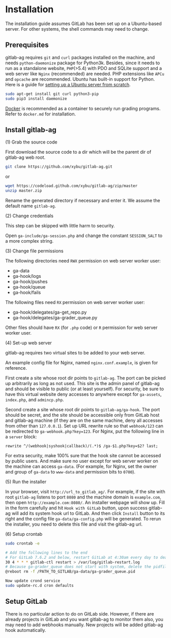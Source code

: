 # Installation

The installation guide assumes GitLab has been set up on a Ubuntu-based server.
For other systems, the shell commands may need to change.

## Prerequisites

gitlab-ag requires `git` and `curl` packages installed on the machine, and needs
`python-daemonize` package for Python3k. Besides, since it needs to run as a 
standalone website, `PHP`(>5.4) with PDO and SQLite support and a web server 
like `Nginx` (recommended) are needed. PHP extensions like `APCu` and `opcache`
are recommended. Ubuntu has built-in support for Python.
Here is a guide for [setting up a Ubuntu server from scratch](http://xybu.me/setting-up-a-ubuntu-server/).

```bash
sudo apt-get install git curl python3-pip
sudo pip3 install daemonize
```

[Docker](http://docker.com/) is recommended as a container to securely run 
grading programs. Refer to `docker.md` for installation.

## Install gitlab-ag

(1) Grab the source code

First download the source code to a dir which will be the parent dir of gitlab-ag 
web root.

```bash
git clone https://github.com/xybu/gitlab-ag.git
```
or
```bash
wget https://codeload.github.com/xybu/gitlab-ag/zip/master
unzip master.zip
```

Rename the generated directory if necessary and enter it. We assume the 
default name `gitlab-ag`.

(2) Change credentials

This step can be skipped with little harm to security.

Open `ga-include/ga-session.php` and change the constant `SESSION_SALT` to 
a more complex string.

(3) Change file permissions

The following directories need `RWX` permission on web server worker user:

 * ga-data
 * ga-hook/logs
 * ga-hook/pushes
 * ga-hook/queue
 * ga-hook/fails

The following files need `RX` permission on web server worker user:

 * ga-hook/delegates/ga-get_repo.py
 * ga-hook/delegates/ga-grader_queue.py

Other files should have `RX` (for `.php` code) or `R` permission for web server 
worker user.

(4) Set-up web server

gitlab-ag requires two virtual sites to be added to your web server.

An example config file for Nginx, named `nginx.conf.example`, is given for reference.

First create a site whose root dir points to `gitlab-ag`. The port can be picked 
up arbitrarily as long as not used. This site is the admin panel of gitlab-ag and 
should be visible to public (or at least yourself). For security, be sure to have 
this virtual website deny accesses to anywhere except for `ga-assets`, `index.php`,
and `admincp.php`.

Second create a site whose root dir points to `gitlab-ag/ga-hook`. The port should 
be secret, and the site should be accessible only from GitLab host and gitlab-ag
machine (if they are on the same machine, deny all accesses from other than 
`127.0.0.1`). Set up URL rewrite rule so that `webhook/123` can be redirected to `ga-webhook.php?key=123`. For Nginx, put the following line in a `server` block:

```
rewrite ^/(webhook|syshook|callback)/(.*)$ /ga-$1.php?key=$2? last;
```

For extra security, make 100% sure that the hook site cannot be accessed by 
public users. And make sure no user except for web server worker on the machine can access `ga-data`. (For example, for Nginx, set the owner and group of `ga-data` to `www-data` and 
permission bits to `0700`).

(5) Run the installer

In your browser, visit `http://url_to_gitlab_ag/`. For example, if the site with root 
`gitlab-ag` listens to port `8080` and the machine domain is `example.com`, then open 
`http://example.com:8080/`. An installer webpage will show up. Fill in the form carefully
and hit `Hook with GitLab` button, upon success gitlab-ag will add its system hook url 
to GitLab. And then click `Install` button to its right and the config file 
`ga-data/ga-config.php` will be generated. To rerun the installer, you need to delete this 
file and visit the gitlab-ag url.

(6) Setup crontab

```bash
sudo crontab -e

# Add the following lines to the end
# For GitLab 7.6.2 and below, restart GitLab at 4:30am every day to deal with zombie processes
30 4 * * * gitlab-ctl restart > /var/log/gitlab-restart.log
# Because ga-grader_queue does not start with system, delete the pidfile if it exists
@reboot rm -f /PATH_TO_GITLAB/ga-data/ga-grader_queue.pid

Now update crond service
sudo update-rc.d cron defaults
```

## Setup GitLab

There is no particular action to do on GitLab side. However, if there are already projects
in GitLab and you want gitlab-ag to monitor them also, you may need to add webhooks manually.
New projects will be added gitlab-ag hook automatically.
